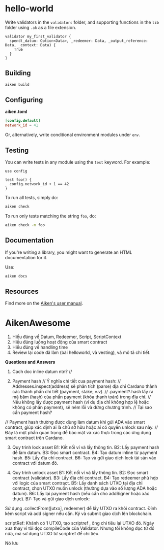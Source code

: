 # hello-world

Write validators in the `validators` folder, and supporting functions in the `lib` folder using `.ak` as a file extension.

```aiken
validator my_first_validator {
  spend(_datum: Option<Data>, _redeemer: Data, _output_reference: Data, _context: Data) {
    True
  }
}
```

## Building

```sh
aiken build
```

## Configuring

**aiken.toml**

```toml
[config.default]
network_id = 41
```

Or, alternatively, write conditional environment modules under `env`.

## Testing

You can write tests in any module using the `test` keyword. For example:

```aiken
use config

test foo() {
  config.network_id + 1 == 42
}
```

To run all tests, simply do:

```sh
aiken check
```

To run only tests matching the string `foo`, do:

```sh
aiken check -m foo
```

## Documentation

If you're writing a library, you might want to generate an HTML documentation for it.

Use:

```sh
aiken docs
```

## Resources

Find more on the [Aiken's user manual](https://aiken-lang.org).

# AikenAwesome

1. Hiểu đúng về Datum, Redeemer, Script, ScriptContext
2. Hiểu đúng luồng hoạt động của smart contract
3. Hiểu đúng về handling time
4. Review lại code đã làm (bài helloworld, và vesting), và mô tả chi tiết.

**Questions and Answers**

1. Cach doc inline datum ntn?
   //

2. Payment hash
   // Ý nghĩa chi tiết cua payment hash:
   // Addresses.inspect(address) sẽ phân tích (parse) địa chỉ Cardano thành các thành phần chi tiết (payment, stake, v.v).
   // .payment?.hash lấy ra mã băm (hash) của phần payment (khóa thanh toán) trong địa chỉ.
   // Nếu không lấy được payment hash (ví dụ địa chỉ không hợp lệ hoặc không có phần payment), sẽ ném lỗi và dừng chương trình.
   // Tại sao cần payment hash?

// Payment hash thường được dùng làm datum khi gửi ADA vào smart contract, giúp xác định ai là chủ sở hữu hoặc ai có quyền unlock sau này.
// Đây là một phần quan trọng để bảo mật và xác thực trong các ứng dụng smart contract trên Cardano.

3. Quy trình lock asset
   B1: Kết nối ví và lấy thông tin.
   B2: Lấy payment hash để làm datum.
   B3: Đọc smart contract.
   B4: Tạo datum inline từ payment hash.
   B5: Lấy địa chỉ contract.
   B6: Tạo và gửi giao dịch lock tài sản vào contract với datum đó.

4. Quy trình unlock asset
   B1: Kết nối ví và lấy thông tin.
   B2: Đọc smart contract (validator).
   B3: Lấy địa chỉ contract.
   B4: Tạo redeemer phù hợp với logic của smart contract.
   B5: Lấy danh sách UTXO tại địa chỉ contract, chọn UTXO muốn unlock (thường dựa vào số lượng ADA hoặc datum).
   B6: Lấy lại payment hash (nếu cần cho addSigner hoặc xác thực).
   B7: Tạo và gửi giao dịch unlock:

Sử dụng .collectFrom([utxo], redeemer) để lấy UTXO ra khỏi contract.
Đính kèm script và add signer nếu cần.
Ký và submit giao dịch lên blockchain.

scriptRef:
Khánh có 1 UTXO, tạo scriptref , ông chi tiêu lại UTXO đó. Ngày xưa thay vì tôi đọc compileCode của Validator.
Nhưng tôi không đọc từ đó nữa, mà sử dụng UTXO từ scriptref để chi tiêu.

Nó lưu
